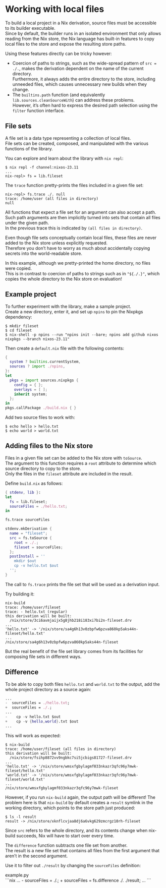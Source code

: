 # Working with local files
To build a local project in a Nix derivation, source files must be accessible to its builder executable.\
Since by default, the builder runs in an isolated environment that only allows reading from the Nix store, the Nix language has built-in features to copy local files to the store and expose the resulting store paths.

Using these features directly can be tricky however:
+ Coercion of paths to strings, such as the wide-spread pattern of `src = ./.`, makes the derivation dependent on the name of the current directory.\
  Furthermore, it always adds the entire directory to the store, including unneeded files, which causes unnecessary new builds when they change.
+ The `builtins.path` function (and equivalently `lib.sources.cleanSourceWith`) can address these problems.\
  However, it’s often hard to express the desired path selection using the `filter` function interface.

## File sets
A file set is a data type representing a collection of local files.\
File sets can be created, composed, and manipulated with the various functions of the library.

You can explore and learn about the library with `nix repl`:
```shell
$ nix repl -f channel:nixos-23.11
...
nix-repl> fs = lib.fileset
```
The `trace` function pretty-prints the files included in a given file set:
```shell
nix-repl> fs.trace ./. null
trace: /home/user (all files in directory)
null
```
All functions that expect a file set for an argument can also accept a path.\
Such path arguments are then implicitly turned into sets that contain all files under the given path.\
In the previous trace this is indicated by `(all files in directory)`.

Even though file sets conceptually contain local files, these files are never added to the Nix store unless explicitly requested.\
Therefore you don’t have to worry as much about accidentally copying secrets into the world-readable store.

In this example, although we pretty-printed the home directory, no files were copied.\
This is in contrast to coercion of paths to strings such as in `"${./.}"`, which copies the whole directory to the Nix store on evaluation!

## Example project
To further experiment with the library, make a sample project.\
Create a new directory, enter it, and set up `npins` to pin the Nixpkgs dependency:
```shell
$ mkdir fileset
$ cd fileset
$ nix-shell -p npins --run "npins init --bare; npins add github nixos nixpkgs --branch nixos-23.11"
```
Then create a `default.nix` file with the following contents:
```nix
{
  system ? builtins.currentSystem,
  sources ? import ./npins,
}:
let
  pkgs = import sources.nixpkgs {
    config = { };
    overlays = [ ];
    inherit system;
  };
in
pkgs.callPackage ./build.nix { }
```
Add two source files to work with:
```shell
$ echo hello > hello.txt
$ echo world > world.txt
```
## Adding files to the Nix store
Files in a given file set can be added to the Nix store with `toSource`.\
The argument to this function requires a `root` attribute to determine which source directory to copy to the store.\
Only the files in the `fileset` attribute are included in the result.

Define `build.nix` as follows:
```nix
{ stdenv, lib }:
let
  fs = lib.fileset;
  sourceFiles = ./hello.txt;
in

fs.trace sourceFiles

stdenv.mkDerivation {
  name = "fileset";
  src = fs.toSource {
    root = ./.;
    fileset = sourceFiles;
  };
  postInstall = ''
    mkdir $out
    cp -v hello.txt $out
  '';
}
```
The call to `fs.trace` prints the file set that will be used as a derivation input.

Try building it:
```shell
nix-build
trace: /home/user/fileset
trace: - hello.txt (regular)
this derivation will be built:
  /nix/store/3ci6avmjaijx5g8jhb218i183xi7bi2n-fileset.drv
...
'hello.txt' -> '/nix/store/sa4g6h13v0zbpfw6pzva860kp5aks44n-fileset/hello.txt'
...
/nix/store/sa4g6h13v0zbpfw6pzva860kp5aks44n-fileset
```
But the real benefit of the file set library comes from its facilities for composing file sets in different ways.

## Difference
To be able to copy both files `hello.txt` and `world.txt` to the output, add the whole project directory as a source again:
```nix  build.nix
...
-  sourceFiles = ./hello.txt;
+  sourceFiles = ./.;
...
-    cp -v hello.txt $out
+    cp -v {hello,world}.txt $out
...
```
This will work as expected:
```shell
$ nix-build
trace: /home/user/fileset (all files in directory)
this derivation will be built:
  /nix/store/fsihp8872vv9ngbkc7si5jcbigs81727-fileset.drv
...
'hello.txt' -> '/nix/store/wmsxfgbylagmf033nkazr3qfc96y7mwk-fileset/hello.txt'
'world.txt' -> '/nix/store/wmsxfgbylagmf033nkazr3qfc96y7mwk-fileset/world.txt'
...
/nix/store/wmsxfgbylagmf033nkazr3qfc96y7mwk-fileset
```
However, if you run `nix-build` again, the output path will be different!
The problem here is that `nix-build` by default creates a `result` symlink in the working directory, which points to the store path just produced:
```shell
$ ls -l result
result -> /nix/store/xknflcvjaa8dj6a6vkg629zmcrgz10rh-fileset
```
Since `src` refers to the whole directory, and its contents change when nix-build succeeds, Nix will have to start over every time.

The `difference` function subtracts one file set from another.\
The result is a new file set that contains all files from the first argument that aren’t in the second argument.

Use it to filter out `./result` by changing the `sourceFiles` definition:
<div class="code-title">example.py</div>
```nix
...
-  sourceFiles = ./.;
+  sourceFiles = fs.difference ./. ./result;
...
```
